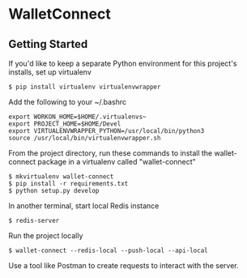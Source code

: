 # WalletConnect

## Getting Started
If you'd like to keep a separate Python environment for this project's installs, set up virtualenv
~~~~
$ pip install virtualenv virtualenvwrapper
~~~~

Add the following to your ~/.bashrc
~~~
export WORKON_HOME=$HOME/.virtualenvs~
export PROJECT_HOME=$HOME/Devel
export VIRTUALENVWRAPPER_PYTHON=/usr/local/bin/python3
source /usr/local/bin/virtualenvwrapper.sh
~~~~

From the project directory, run these commands to install the wallet-connect package in a virtualenv called "wallet-connect"
~~~~
$ mkvirtualenv wallet-connect
$ pip install -r requirements.txt
$ python setup.py develop
~~~~

In another terminal, start local Redis instance
~~~~
$ redis-server
~~~~

Run the project locally
~~~~
$ wallet-connect --redis-local --push-local --api-local
~~~~

Use a tool like Postman to create requests to interact with the server.
